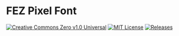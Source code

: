 # FEZ Pixel Font

[![Creative Commons Zero v1.0 Universal](https://img.shields.io/badge/license-CC0--1.0-orange)](https://creativecommons.org/publicdomain/zero/1.0/)
[![MIT License](https://img.shields.io/badge/license-MIT-green)](https://opensource.org/licenses/MIT)
[![Releases](https://img.shields.io/github/v/release/TakWolf/fez-pixel-font)](https://github.com/TakWolf/fez-pixel-font/releases)
